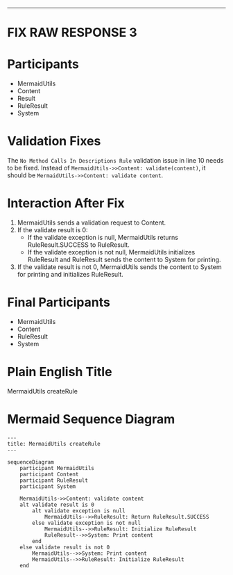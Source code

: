 ----
# FIX RAW RESPONSE 3
# Participants

- MermaidUtils
- Content
- Result
- RuleResult
- System

# Validation Fixes
The `No Method Calls In Descriptions Rule` validation issue in line 10 needs to be fixed. Instead of `MermaidUtils->>Content: validate(content)`, it should be `MermaidUtils->>Content: validate content`.

# Interaction After Fix

1. MermaidUtils sends a validation request to Content.
2. If the validate result is 0:
   - If the validate exception is null, MermaidUtils returns RuleResult.SUCCESS to RuleResult.
   - If the validate exception is not null, MermaidUtils initializes RuleResult and RuleResult sends the content to System for printing.
3. If the validate result is not 0, MermaidUtils sends the content to System for printing and initializes RuleResult.

# Final Participants

- MermaidUtils
- Content
- RuleResult
- System

# Plain English Title

MermaidUtils createRule

# Mermaid Sequence Diagram

```mermaid
---
title: MermaidUtils createRule
---

sequenceDiagram
    participant MermaidUtils
    participant Content
    participant RuleResult
    participant System

    MermaidUtils->>Content: validate content
    alt validate result is 0
        alt validate exception is null
            MermaidUtils-->>RuleResult: Return RuleResult.SUCCESS
        else validate exception is not null
            MermaidUtils-->>RuleResult: Initialize RuleResult
            RuleResult-->>System: Print content
        end
    else validate result is not 0
        MermaidUtils-->>System: Print content
        MermaidUtils-->>RuleResult: Initialize RuleResult
    end
```

